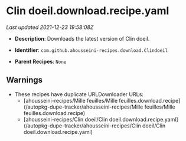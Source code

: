 # Clin doeil.download.recipe.yaml

_Last updated 2021-12-23 19:58:08Z_

- **Description**: Downloads the latest version of Clin doeil.

- **Identifier**: `com.github.ahousseini-recipes.download.Clindoeil`

- **Parent Recipes**: `None`

## Warnings

- These recipes have duplicate URLDownloader URLs:
    - [ahousseini-recipes/Mille feuilles/Mille feuilles.download.recipe](/autopkg-dupe-tracker/ahousseini-recipes/Mille feuilles/Mille feuilles.download.recipe)
    - [ahousseini-recipes/Clin doeil/Clin doeil.download.recipe.yaml](/autopkg-dupe-tracker/ahousseini-recipes/Clin doeil/Clin doeil.download.recipe.yaml)